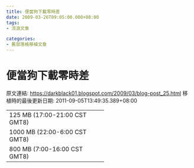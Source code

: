 ```yaml
---
title: 便當狗下載零時差
date: 2009-03-26T09:05:00.000+08:00
tags: 
- 流浪文章

categories:
- 舊部落格移植文章
---
```


# 便當狗下載零時差

原文連結: https://darkblack01.blogspot.com/2009/03/blog-post_25.html
移植時的最後更新日期: 2011-09-05T13:49:35.389+08:00

<table border="0" cellpadding="0" cellspacing="0" style="border-collapse: collapse; width: 265px;"><tbody>
 <tr height="22" style="height: 16.5pt;"> <td height="22" style="height: 16.5pt; width: 199pt;" width="265">125 MB (17:00-21:00   CST GMT8)</td> </tr>
 <tr height="22" style="height: 16.5pt;"> <td height="22" style="height: 16.5pt;">1000 MB (22:00-6:00 CST GMT8)</td> </tr>
 <tr height="22" style="height: 16.5pt;"> <td height="22" style="height: 16.5pt;">800 MB (7:00-16:00 CST GMT8)</td> </tr>
 </tbody> </table>
